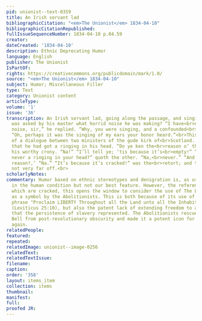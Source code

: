 ```yaml
---
pid: unionist--text-0359
title: An Irish servant lad
bibliographicCitation: "<em>The Unionist</em> 1834-04-10"
bibliographicCitationRepublished: 
fullIssueSequenceNumber: 1834-04-10 p.04.59
creator: 
dateCreated: '1834-04-10'
description: Ethnic Deprecating Humor
language: English
publisher: The Unionist
IsPartOf: 
rights: https://creativecommons.org/publicdomain/mark/1.0/
source: "<em>The Unionist</em> 1834-04-10"
subject: Humor; Miscellaneous Filler
type: Text
category: Unionist content
articleType: 
volume: '1'
issue: '36'
transcription: An Irish servant lad, going along the passage, and singing rather<br>inharmoniously,
  was asked by his master what horrid noise he was making? “I have<br>not made any
  noise, sir,” he replied. “Why, you were singing, and a confounded<br>noise it was.”
  “Oh, perhaps it was the singing of my ears your honor heard.”<br>This reminds us
  of a dialogue between two ministers of the gude kirk of<br>Scotland. One complained
  that he had got a ringing in his head. “Do ye ken the<br>reason o’ that?” asked
  his worthy crony. “Na!” “I’ll tell ye; ‘tis because it’s<br>empty!” “And have ye
  never a ringing in your head?” quoth the other. “Na,<br>never.” “And do ye ken the
  reason?,’ “Na.” “It’s because it’s cracked!” was the<br>retort; and the truth was
  not very far off.<br>
scholarlyNotes: 
commentary: Humor based on ethnic stereotypes and denigration is, as usual, prevelant
  in the human condition but not our best feature. However, the reference to things
  which are cracked, this opens the window to consider the use of The Liberty Bell
  as a symbol by the Abolitionists. This is both because of its use of the Biblical
  phrase "Proclaim LIBERTY Throughout all the Land unto all the Inhabitants Thereof"
  (Leviticus 25:10), but also the patent lack of extending freedom to all the inhabitants
  that the persistence of slavery represented. The Abolitionists rescued the Liberty
  Bell from post-revolutionary obscurity and made it a potent icon for freedom once
  again.
relatedPeople: 
featured: 
repeated: 
relatedImage: unionist--image-0256
relatedText: 
relatedTextIssue: 
filename: 
caption: 
order: '358'
layout: items_item
collection: items
thumbnail: 
manifest: 
full: 
proofed JR: 
---
```

